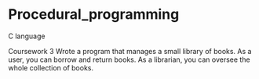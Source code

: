 # Procedural_programming
C language


Coursework 3
Wrote a program that manages a small library of books. As a user, you can borrow and return books. As a librarian, you can oversee the whole collection of books.

